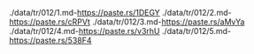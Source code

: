 ./data/tr/012/1.md-https://paste.rs/1DEGY
./data/tr/012/2.md-https://paste.rs/cRPVt
./data/tr/012/3.md-https://paste.rs/aMvYa
./data/tr/012/4.md-https://paste.rs/v3rhU
./data/tr/012/5.md-https://paste.rs/538F4